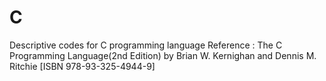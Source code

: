 # C
Descriptive codes for C programming language
Reference : The C Programming Language(2nd Edition) by Brian W. Kernighan and Dennis M. Ritchie [ISBN 978-93-325-4944-9] 
